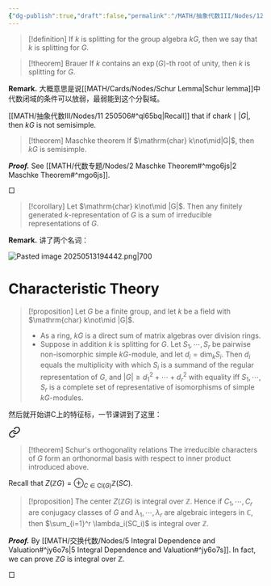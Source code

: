 ```yaml
---
{"dg-publish":true,"draft":false,"permalink":"/MATH/抽象代数III/Nodes/12 250513/","dgPassFrontmatter":true}
---
```



> [!definition]
> If $k$ is splitting for the group algebra $kG$, then we say that $k$ is splitting for $G$. 

> [!theorem] Brauer
> If $k$ contains an $\exp(G)$-th root of unity, then $k$ is splitting for $G$. 

**Remark.** 大概意思是说[[MATH/Cards/Nodes/Schur Lemma\|Schur lemma]]中代数闭域的条件可以放弱，最弱能到这个分裂域。

[[MATH/抽象代数III/Nodes/11 250506#^ql65bq\|Recall]] that if $\mathrm{char} k\mid |G|$, then $kG$ is not semisimple. 

> [!theorem] Maschke theorem
> If $\mathrm{char} k\not\mid|G|$, then $kG$ is semisimple. 

**_Proof._**
See [[MATH/代数专题/Nodes/2 Maschke Theorem#^mgo6js\|2 Maschke Theorem#^mgo6js]].
<p align="left">□</p>

> [!corollary]
> Let $\mathrm{char} k\not\mid |G|$. Then any finitely generated $k$-representation of $G$ is a sum of irreducible representations of $G$. 

**Remark.** 讲了两个名词：

![Pasted image 20250513194442.png|700](/img/user/%E9%99%84%E4%BB%B6/Pasted%20image%2020250513194442.png)

# Characteristic Theory

> [!proposition]
> Let $G$ be a finite group, and let $k$ be a field with $\mathrm{char} k\not\mid |G|$. 
> - As a ring, $kG$ is a direct sum of matrix algebras over division rings. 
> - Suppose in addition $k$ is splitting for $G$. Let $S_1,\cdots,S_r$ be pairwise non-isomorphic simple $kG$-module, and let $d_i=\dim_k S_i$. Then $d_i$ equals the multiplicity with which $S_i$ is a summand of the regular representation of $G$, and $|G|\geqslant d_1^2+\cdots+d_r^2$ with equality iff $S_1,\cdots,S_r$ is a complete set of representative of isomorphisms of simple $kG$-modules. 

然后就开始讲C上的特征标，一节课讲到了这里：

<div class="transclusion internal-embed is-loaded"><a class="markdown-embed-link" href="/math//nodes/6-inner-product-and-schur-s-orthogonality-relations/#rld430" aria-label="Open link"><svg xmlns="http://www.w3.org/2000/svg" width="24" height="24" viewBox="0 0 24 24" fill="none" stroke="currentColor" stroke-width="2" stroke-linecap="round" stroke-linejoin="round" class="svg-icon lucide-link"><path d="M10 13a5 5 0 0 0 7.54.54l3-3a5 5 0 0 0-7.07-7.07l-1.72 1.71"></path><path d="M14 11a5 5 0 0 0-7.54-.54l-3 3a5 5 0 0 0 7.07 7.07l1.71-1.71"></path></svg></a><div class="markdown-embed">



> [!theorem] Schur's orthogonality relations
> The irreducible characters of $G$ form an orthonormal basis with respect to inner product introduced above. 

</div></div>


Recall that $Z(\mathbb{Z}G)=\oplus_{C\in\mathrm{Cl}(G)}\mathbb{Z}(SC)$. 

> [!proposition]
> The center $Z(\mathbb{Z}G)$ is integral over $\mathbb{Z}$. Hence if $C_1,\cdots,C_r$ are conjugacy classes of $G$ and $\lambda_1,\cdots,\lambda_r$ are algebraic integers in $\mathbb{C}$, then $\sum_{i=1}^r \lambda_i(SC_i)$ is integral over $\mathbb{Z}$. 

**_Proof._**
By [[MATH/交换代数/Nodes/5 Integral Dependence and Valuation#^jy6o7s\|5 Integral Dependence and Valuation#^jy6o7s]]. In fact, we can prove $\mathbb{Z}G$ is integral over $\mathbb{Z}$. 
<p align="left">□</p>
